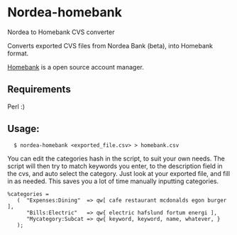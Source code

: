 # Nordea-homebank
Nordea to Homebank CVS converter

Converts exported CVS files from Nordea Bank (beta), into Homebank format.

[Homebank](http://homebank.free.fr) is a open source account manager.

## Requirements

  Perl :)

## Usage:

```
  $ nordea-homebank <exported_file.csv> > homebank.csv
```

You can edit the categories hash in the script, to suit your own needs.  The script
will then try to match keywords you enter, to the description field in the cvs, and
auto select the category.  Just look at your exported file, and fill in as needed. 
This saves you a lot of time manually inputting categories.

```
%categories = 
   (  "Expenses:Dining"  => qw[ cafe restaurant mcdonalds egon burger ],
      "Bills:Electric"   => qw{ electric hafslund fortum energi ],
      "Mycategory:Subcat => qw{ keyword, keyword, name, whatever, } 
   );

```

